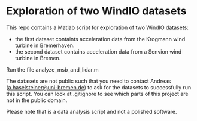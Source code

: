 # Exploration of two WindIO datasets
This repo contains a Matlab script for exploration of two WindIO datasets:
 * the first dataset containts acceleration data from the Krogmann wind turbine in Bremerhaven.
 * the second dataset contains acceleration data from a Senvion wind turbine in Bremen.

Run the file analyze_msb_and_lidar.m

The datasets are not public such that you need to contact Andreas (a.haselsteiner@uni-bremen.de) to ask for the datasets to successfully run this script.
You can look at .gitignore to see which parts of this project are not in the public domain.

Please note that is a data analysis script and not a polished software.
